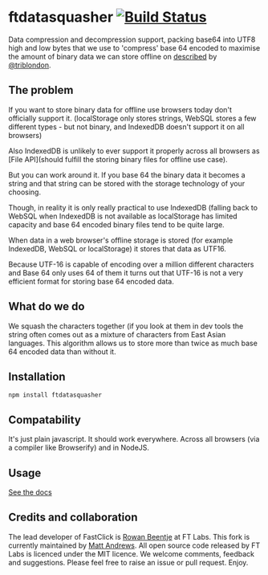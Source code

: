 ftdatasquasher [![Build Status](https://travis-ci.org/ftlabs/ftdatasquasher.png?branch=master)](https://travis-ci.org/ftlabs/ftdatasquasher)
==============

Data compression and decompression support, packing base64 into UTF8 high and
low bytes that we use to 'compress' base 64 encoded to maximise the amount of
binary data we can store offline on [described](bit.ly/unireencode) by
[@triblondon](http://www.twitter.com/triblondon).

## The problem

If you want to store binary data for offline use browsers today don't officially
support it.  (localStorage only stores strings, WebSQL stores a few different
types - but not binary, and IndexedDB doesn't support it on all browsers)

Also IndexedDB is unlikely to ever support it properly across all browsers as
[File API](should fulfill the storing binary files for offline use case).

But you can work around it.  If you base 64 the binary data it becomes a string
and that string can be stored with the storage technology of your choosing.

Though, in reality it is only really practical to use IndexedDB (falling back
to WebSQL when IndexedDB is not available as localStorage has limited capacity
and base 64 encoded binary files tend to be quite large.

When data in a web browser's offline storage is stored (for example
IndexedDB, WebSQL or localStorage) it stores that data as UTF16.

Because UTF-16 is capable of encoding over a million different characters and
Base 64 only uses 64 of them it turns out that UTF-16 is not a very efficient
format for storing base 64 encoded data.

## What do we do

We squash the characters together (if you look at them in dev tools the string
often comes out as a mixture of characters from East Asian languages.  This
algorithm allows us to store more than twice as much base 64 encoded data than
without it.

## Installation

```
npm install ftdatasquasher
```

## Compatability

It's just plain javascript.  It should work everywhere.  Across all browsers
(via a compiler like Browserify) and in NodeJS.

## Usage

[See the docs](http://ftlabs.github.io/ftdatasquasher/doc/module-ftdatasquasher.html)

## Credits and collaboration ##

The lead developer of FastClick is
[Rowan Beentje](http://twitter.com/rowanbeentje) at FT Labs. This fork is
currently maintained by [Matt Andrews](http://twitter.com/andrewsmatt). All open
source code released by FT Labs is licenced under the MIT licence. We welcome
comments, feedback and suggestions.  Please feel free to raise an issue or pull
request. Enjoy.
